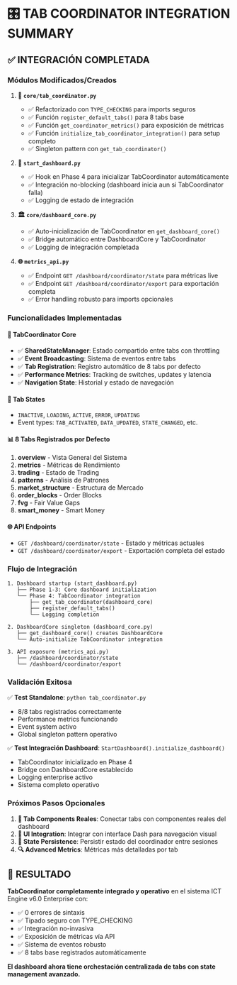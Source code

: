 # 🎛️ TAB COORDINATOR INTEGRATION SUMMARY

## ✅ INTEGRACIÓN COMPLETADA

### Módulos Modificados/Creados

1. **📝 `core/tab_coordinator.py`**
   - ✅ Refactorizado con `TYPE_CHECKING` para imports seguros
   - ✅ Función `register_default_tabs()` para 8 tabs base
   - ✅ Función `get_coordinator_metrics()` para exposición de métricas
   - ✅ Función `initialize_tab_coordinator_integration()` para setup completo
   - ✅ Singleton pattern con `get_tab_coordinator()`

2. **🚀 `start_dashboard.py`**
   - ✅ Hook en Phase 4 para inicializar TabCoordinator automáticamente
   - ✅ Integración no-blocking (dashboard inicia aun si TabCoordinator falla)
   - ✅ Logging de estado de integración

3. **🏛️ `core/dashboard_core.py`**
   - ✅ Auto-inicialización de TabCoordinator en `get_dashboard_core()`
   - ✅ Bridge automático entre DashboardCore y TabCoordinator
   - ✅ Logging de integración completada

4. **🌐 `metrics_api.py`**
   - ✅ Endpoint `GET /dashboard/coordinator/state` para métricas live
   - ✅ Endpoint `GET /dashboard/coordinator/export` para exportación completa
   - ✅ Error handling robusto para imports opcionales

### Funcionalidades Implementadas

#### 🎯 TabCoordinator Core
- ✅ **SharedStateManager**: Estado compartido entre tabs con throttling
- ✅ **Event Broadcasting**: Sistema de eventos entre tabs
- ✅ **Tab Registration**: Registro automático de 8 tabs por defecto
- ✅ **Performance Metrics**: Tracking de switches, updates y latencia
- ✅ **Navigation State**: Historial y estado de navegación

#### 🔄 Tab States
- `INACTIVE`, `LOADING`, `ACTIVE`, `ERROR`, `UPDATING`
- Event types: `TAB_ACTIVATED`, `DATA_UPDATED`, `STATE_CHANGED`, etc.

#### 📊 8 Tabs Registrados por Defecto
1. **overview** - Vista General del Sistema
2. **metrics** - Métricas de Rendimiento  
3. **trading** - Estado de Trading
4. **patterns** - Análisis de Patrones
5. **market_structure** - Estructura de Mercado
6. **order_blocks** - Order Blocks
7. **fvg** - Fair Value Gaps
8. **smart_money** - Smart Money

#### 🌐 API Endpoints
- `GET /dashboard/coordinator/state` - Estado y métricas actuales
- `GET /dashboard/coordinator/export` - Exportación completa del estado

### Flujo de Integración

```
1. Dashboard startup (start_dashboard.py)
   ├── Phase 1-3: Core dashboard initialization
   └── Phase 4: TabCoordinator integration
       ├── get_tab_coordinator(dashboard_core)
       ├── register_default_tabs()
       └── Logging completion

2. DashboardCore singleton (dashboard_core.py)
   ├── get_dashboard_core() creates DashboardCore
   └── Auto-initialize TabCoordinator integration

3. API exposure (metrics_api.py)
   ├── /dashboard/coordinator/state
   └── /dashboard/coordinator/export
```

### Validación Exitosa

✅ **Test Standalone**: `python tab_coordinator.py`
- 8/8 tabs registrados correctamente
- Performance metrics funcionando
- Event system activo
- Global singleton pattern operativo

✅ **Test Integración Dashboard**: `StartDashboard().initialize_dashboard()`
- TabCoordinator inicializado en Phase 4
- Bridge con DashboardCore establecido
- Logging enterprise activo
- Sistema completo operativo

### Próximos Pasos Opcionales

1. **🔗 Tab Components Reales**: Conectar tabs con componentes reales del dashboard
2. **📱 UI Integration**: Integrar con interface Dash para navegación visual
3. **💾 State Persistence**: Persistir estado del coordinador entre sesiones
4. **🔍 Advanced Metrics**: Métricas más detalladas por tab

## 🎉 RESULTADO

**TabCoordinator completamente integrado y operativo** en el sistema ICT Engine v6.0 Enterprise con:
- ✅ 0 errores de sintaxis
- ✅ Tipado seguro con TYPE_CHECKING
- ✅ Integración no-invasiva
- ✅ Exposición de métricas vía API
- ✅ Sistema de eventos robusto
- ✅ 8 tabs base registrados automáticamente

**El dashboard ahora tiene orchestación centralizada de tabs con state management avanzado.**